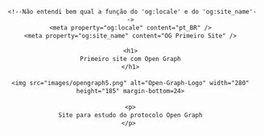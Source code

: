 <!--Não sei pra que serve o 'prefix'-->
<html>

  <head>
    <title>Meu primeiro site com Open Graph</title>
    <meta property="og:title" content="Meu primeiro site com Open Graph" />
    <meta property="og:type" content="website" />
	<meta property="og:url" content="https://pedrolcsilva.github.io/Primeira-Pag/" />
    <meta property="og:image" content="http://www.cutedrop.com.br/wp-content/uploads/2011/11/opengraph5.jpg"/>
    <meta property="og:image:height" content="370"/>
    <meta property="og:image:width"  content="560"/>
    <meta property="og:description" 
      content="Um site com o protocolo Open Graph implementado para estudo no ALPHA EDTECH" />
	  
	 <!--Não entendi bem qual a função do 'og:locale' e do 'og:site_name'-->
    <meta property="og:locale" content="pt_BR" />
    <meta property="og:site_name" content="OG Primeiro Site" />

  </head>
  
  <body align="center">
  
    <h1>
	Primeiro site com Open Graph
	</h1>
	
	<img src="images/opengraph5.png" alt="Open-Graph-Logo" width="280" height="185" margin-bottom=24>
  
	<p>
	Site para estudo do protocolo Open Graph
	</p> 
	
  </body>



</html>
